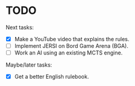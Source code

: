 # TODO
Next tasks:

- [x] Make a YouTube video that explains the rules.
- [ ] Implement JERSI on Bord Game Arena (BGA).
- [ ] Work an AI using an existing MCTS engine.

Maybe/later tasks:

- [x] Get a better English rulebook.
